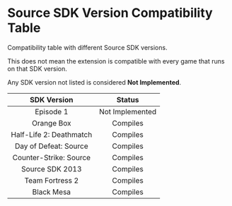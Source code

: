 Source SDK Version Compatibility Table
=====

Compatibility table with different Source SDK versions.

This does not mean the extension is compatible with every game that runs on that SDK version.

Any SDK version not listed is considered **Not Implemented**.

| SDK Version | Status |
|:-----------:|:------:|
|Episode 1|Not Implemented|
|Orange Box|Compiles|
|Half-Life 2: Deathmatch|Compiles|
|Day of Defeat: Source|Compiles|
|Counter-Strike: Source|Compiles|
|Source SDK 2013|Compiles|
|Team Fortress 2|Compiles|
|Black Mesa|Compiles|
